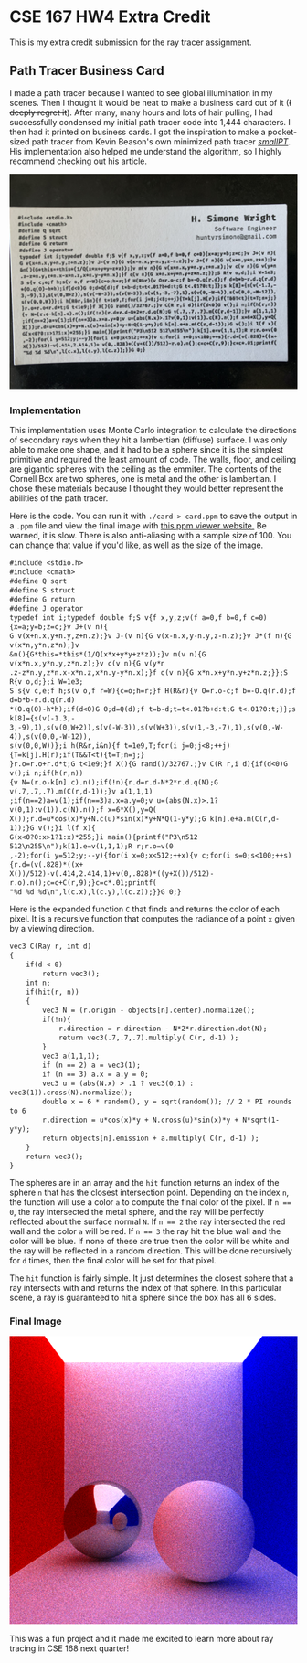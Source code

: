 # CSE 167 HW4 Extra Credit

This is my extra credit submission for the ray tracer assignment.

## Path Tracer Business Card

I made a path tracer because I wanted to see global illumination in my scenes. Then I thought it would be neat to make a business card out of it (~~I deeply regret it~~). After many, many hours and lots of hair pulling, I had successfully condensed my initial path tracer code into 1,444 characters. I then had it printed on business cards. I got the inspiration to make a pocket-sized path tracer from Kevin Beason's own minimized path tracer [*smallPT*](https://www.kevinbeason.com/smallpt/). His implementation also helped me understand the algorithm, so I highly recommend checking out his article.

![card](card.jpg)

### Implementation

This implementation uses Monte Carlo integration to calculate the directions of secondary rays when they hit a lambertian (diffuse) surface. I was only able to make one shape, and it had to be a sphere since it is the simplest primitive and required the least amount of code. The walls, floor, and ceiling are gigantic spheres with the ceiling as the emmiter. The contents of the Cornell Box are two spheres, one is metal and the other is lambertian. I chose these materials because I thought they would better represent the abilities of the path tracer.

Here is the code. You can run it with `./card > card.ppm` to save the output in a `.ppm` file and view the final image with [this ppm viewer website.](https://www.cs.rhodes.edu/welshc/COMP141_F16/ppmReader.html) Be warned, it is slow. There is also anti-aliasing with a sample size of 100. You can change that value if you'd like, as well as the size of the image. 
```
#include <stdio.h>
#include <cmath>
#define Q sqrt
#define S struct
#define G return
#define J operator
typedef int i;typedef double f;S v{f x,y,z;v(f a=0,f b=0,f c=0){x=a;y=b;z=c;}v J+(v n){
G v(x+n.x,y+n.y,z+n.z);}v J-(v n){G v(x-n.x,y-n.y,z-n.z);}v J*(f n){G v(x*n,y*n,z*n);}v
&n(){G*this=*this*(1/Q(x*x+y*y+z*z));}v m(v n){G v(x*n.x,y*n.y,z*n.z);}v c(v n){G v(y*n
.z-z*n.y,z*n.x-x*n.z,x*n.y-y*n.x);}f q(v n){G x*n.x+y*n.y+z*n.z;}};S R{v o,d;};i W=1e3;
S s{v c,e;f h;s(v o,f r=W){c=o;h=r;}f H(R&r){v O=r.o-c;f b=-O.q(r.d);f d=b*b-r.d.q(r.d)
*(O.q(O)-h*h);if(d<0)G 0;d=Q(d);f t=b-d;t=t<.01?b+d:t;G t<.01?0:t;}};s k[8]={s(v(-1.3,-
3,-9),1),s(v(0,W+2)),s(v(-W-3)),s(v(W+3)),s(v(1,-3,-7),1),s(v(0,-W-4)),s(v(0,0,-W-12)),
s(v(0,0,W))};i h(R&r,i&n){f t=1e9,T;for(i j=0;j<8;++j){T=k[j].H(r);if(T&&T<t){t=T;n=j;}
}r.o=r.o+r.d*t;G t<1e9;}f X(){G rand()/32767.;}v C(R r,i d){if(d<0)G v();i n;if(h(r,n))
{v N=(r.o-k[n].c).n();if(!n){r.d=r.d-N*2*r.d.q(N);G v(.7,.7,.7).m(C(r,d-1));}v a(1,1,1)
;if(n==2)a=v(1);if(n==3)a.x=a.y=0;v u=(abs(N.x)>.1?v(0,1):v(1)).c(N).n();f x=6*X(),y=Q(
X());r.d=u*cos(x)*y+N.c(u)*sin(x)*y+N*Q(1-y*y);G k[n].e+a.m(C(r,d-1));}G v();}i l(f x){
G(x<0?0:x>1?1:x)*255;}i main(){printf("P3\n512 512\n255\n");k[1].e=v(1,1,1);R r;r.o=v(0
,-2);for(i y=512;y;--y){for(i x=0;x<512;++x){v c;for(i s=0;s<100;++s){r.d=(v(.828)*((x+
X())/512)-v(.414,2.414,1)+v(0,.828)*((y+X())/512)-r.o).n();c=c+C(r,9);}c=c*.01;printf(
"%d %d %d\n",l(c.x),l(c.y),l(c.z));}}G 0;}
```

Here is the expanded function `C` that finds and returns the color of each pixel. It is a recursive function that computes the radiance of a point `x` given by a viewing direction.
```
vec3 C(Ray r, int d)
{
    if(d < 0)
        return vec3();
    int n;
    if(hit(r, n))
    {
        vec3 N = (r.origin - objects[n].center).normalize();
        if(!n){
            r.direction = r.direction - N*2*r.direction.dot(N);
            return vec3(.7,.7,.7).multiply( C(r, d-1) );
        }
        vec3 a(1,1,1);
        if (n == 2) a = vec3(1);
        if (n == 3) a.x = a.y = 0;
        vec3 u = (abs(N.x) > .1 ? vec3(0,1) : vec3(1)).cross(N).normalize();
        double x = 6 * random(), y = sqrt(random()); // 2 * PI rounds to 6
        r.direction = u*cos(x)*y + N.cross(u)*sin(x)*y + N*sqrt(1-y*y);
        return objects[n].emission + a.multiply( C(r, d-1) );
    }
    return vec3();
}
```
The spheres are in an array and the `hit` function returns an index of the sphere `n` that has the closest intersection point. Depending on the index `n`, the function will use a color `a` to compute the final color of the pixel. If `n == 0`, the ray intersected the metal sphere, and the ray will be perfectly reflected about the surface normal `N`. If `n == 2` the ray intersected the red wall and the color `a` will be red. If `n == 3` the ray hit the blue wall and the color will be blue. If none of these are true then the color will be white and the ray will be reflected in a random direction. This will be done recursively for `d` times, then the final color will be set for that pixel.

The `hit` function is fairly simple. It just determines the closest sphere that a ray intersects with and returns the index of that sphere. In this particular scene, a ray is guaranteed to hit a sphere since the box has all 6 sides.

### Final Image
![cornell](cornellBox.png)

This was a fun project and it made me excited to learn more about ray tracing in CSE 168 next quarter!
